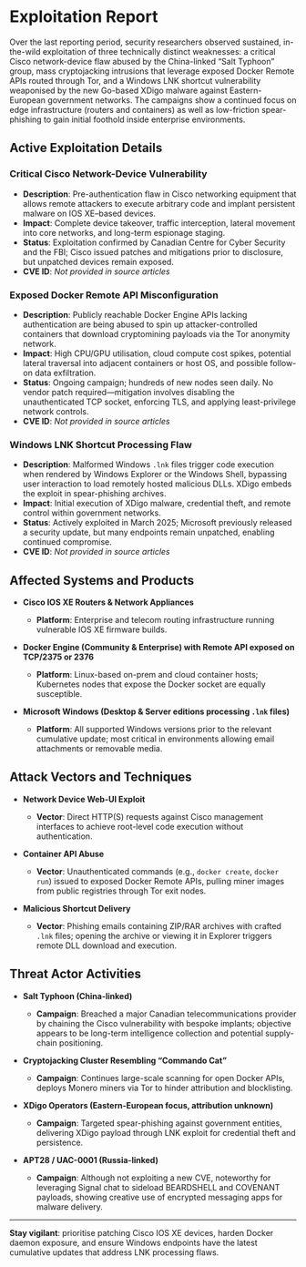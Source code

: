 # Exploitation Report

Over the last reporting period, security researchers observed sustained, in-the-wild exploitation of three technically distinct weaknesses: a critical Cisco network-device flaw abused by the China-linked “Salt Typhoon” group, mass cryptojacking intrusions that leverage exposed Docker Remote APIs routed through Tor, and a Windows LNK shortcut vulnerability weaponised by the new Go-based XDigo malware against Eastern-European government networks. The campaigns show a continued focus on edge infrastructure (routers and containers) as well as low-friction spear-phishing to gain initial foothold inside enterprise environments.

## Active Exploitation Details

### Critical Cisco Network-Device Vulnerability
- **Description**: Pre-authentication flaw in Cisco networking equipment that allows remote attackers to execute arbitrary code and implant persistent malware on IOS XE–based devices.  
- **Impact**: Complete device takeover, traffic interception, lateral movement into core networks, and long-term espionage staging.  
- **Status**: Exploitation confirmed by Canadian Centre for Cyber Security and the FBI; Cisco issued patches and mitigations prior to disclosure, but unpatched devices remain exposed.  
- **CVE ID**: *Not provided in source articles*

### Exposed Docker Remote API Misconfiguration
- **Description**: Publicly reachable Docker Engine APIs lacking authentication are being abused to spin up attacker-controlled containers that download cryptomining payloads via the Tor anonymity network.  
- **Impact**: High CPU/GPU utilisation, cloud compute cost spikes, potential lateral traversal into adjacent containers or host OS, and possible follow-on data exfiltration.  
- **Status**: Ongoing campaign; hundreds of new nodes seen daily. No vendor patch required—mitigation involves disabling the unauthenticated TCP socket, enforcing TLS, and applying least-privilege network controls.  
- **CVE ID**: *Not provided in source articles*

### Windows LNK Shortcut Processing Flaw
- **Description**: Malformed Windows `.lnk` files trigger code execution when rendered by Windows Explorer or the Windows Shell, bypassing user interaction to load remotely hosted malicious DLLs. XDigo embeds the exploit in spear-phishing archives.  
- **Impact**: Initial execution of XDigo malware, credential theft, and remote control within government networks.  
- **Status**: Actively exploited in March 2025; Microsoft previously released a security update, but many endpoints remain unpatched, enabling continued compromise.  
- **CVE ID**: *Not provided in source articles*

## Affected Systems and Products

- **Cisco IOS XE Routers & Network Appliances**  
  - **Platform**: Enterprise and telecom routing infrastructure running vulnerable IOS XE firmware builds.

- **Docker Engine (Community & Enterprise) with Remote API exposed on TCP/2375 or 2376**  
  - **Platform**: Linux-based on-prem and cloud container hosts; Kubernetes nodes that expose the Docker socket are equally susceptible.

- **Microsoft Windows (Desktop & Server editions processing `.lnk` files)**  
  - **Platform**: All supported Windows versions prior to the relevant cumulative update; most critical in environments allowing email attachments or removable media.

## Attack Vectors and Techniques

- **Network Device Web-UI Exploit**  
  - **Vector**: Direct HTTP(S) requests against Cisco management interfaces to achieve root-level code execution without authentication.

- **Container API Abuse**  
  - **Vector**: Unauthenticated commands (e.g., `docker create`, `docker run`) issued to exposed Docker Remote APIs, pulling miner images from public registries through Tor exit nodes.

- **Malicious Shortcut Delivery**  
  - **Vector**: Phishing emails containing ZIP/RAR archives with crafted `.lnk` files; opening the archive or viewing it in Explorer triggers remote DLL download and execution.

## Threat Actor Activities

- **Salt Typhoon (China-linked)**  
  - **Campaign**: Breached a major Canadian telecommunications provider by chaining the Cisco vulnerability with bespoke implants; objective appears to be long-term intelligence collection and potential supply-chain positioning.

- **Cryptojacking Cluster Resembling “Commando Cat”**  
  - **Campaign**: Continues large-scale scanning for open Docker APIs, deploys Monero miners via Tor to hinder attribution and blocklisting.

- **XDigo Operators (Eastern-European focus, attribution unknown)**  
  - **Campaign**: Targeted spear-phishing against government entities, delivering XDigo payload through LNK exploit for credential theft and persistence.

- **APT28 / UAC-0001 (Russia-linked)**  
  - **Campaign**: Although not exploiting a new CVE, noteworthy for leveraging Signal chat to sideload BEARDSHELL and COVENANT payloads, showing creative use of encrypted messaging apps for malware delivery.

---

**Stay vigilant**: prioritise patching Cisco IOS XE devices, harden Docker daemon exposure, and ensure Windows endpoints have the latest cumulative updates that address LNK processing flaws.